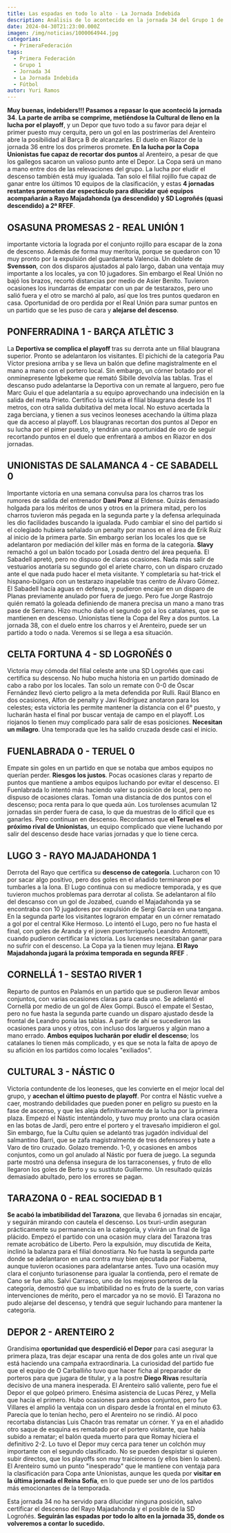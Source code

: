 ```yaml
---
title: Las espadas en todo lo alto - La Jornada Indebida
description: Análisis de lo acontecido en la jornada 34 del Grupo 1 de Primera Rfef
date: 2024-04-30T21:23:00.000Z
imagen: /img/noticias/1000064944.jpg
categorias:
  - PrimeraFederación
tags:
  - Primera Federación
  - Grupo 1
  - Jornada 34
  - La Jornada Indebida
  - Fútbol
autor: Yuri Ramos
---
```

**Muy buenas, indebiders!!!
Pasamos a repasar lo que aconteció la jornada 34**.
**La parte de arriba se comprime, metiéndose la Cultural de lleno en la lucha por el playoff**, y un Depor que tuvo todo a su favor para dejar el primer puesto muy cerquita, pero un gol en las postrimerías del Arenteiro abre la posibilidad al Barça B de alcanzarles. El duelo en Riazor de la jornada 36 entre los dos primeros promete.
**En la lucha por la Copa Unionistas fue capaz de recortar dos puntos** al Arenteiro, a pesar de que los gallegos sacaron un valioso punto ante el Depor. La Copa será un mano a mano entre dos de las relevaciones del grupo.
La lucha por eludir el descenso también está muy igualada. Tan solo el filial rojillo fue capaz de ganar entre los últimos 10 equipos de la clasificación, y estas **4 jornadas restantes prometen dar espectáculo para dilucidar qué equipos acompañarán a Rayo Majadahonda (ya descendido) y SD Logroñés (quasi descendido) a 2ª RFEF**.

## OSASUNA PROMESAS 2 - REAL UNIÓN 1
importante victoria la lograda por el conjunto rojillo para escapar de la zona de descenso. Además de forma muy meritoria, porque se quedaron con 10 muy pronto por la expulsión del guardameta Valencia. Un doblete de **Svensson**, con dos disparos ajustados al palo largo, daban una ventaja muy importante a los locales, ya con 10 jugadores. Sin embargo el Real Unión no bajó los brazos, recortó distancias por medio de Asier Benito. Tuvieron ocasiones los irundarras de empatar con un par de testarazos, pero uno salió fuera y el otro se marchó al palo, así que los tres puntos quedaron en casa. Oportunidad de oro perdida por el Real Unión para sumar puntos en un partido que se les puso de cara y **alejarse del descenso**.

## PONFERRADINA 1 - BARÇA ATLÈTIC 3
La **Deportiva se complica el playoff** tras su derrota ante un filial blaugrana superior. Pronto se adelantaron los visitantes. El pichichi de la categoría Pau Víctor presiona arriba y se lleva un balón que define magistralmente en el mano a mano con el portero local. Sin embargo, un córner botado por el onminepresente Igbekeme que remató Sibille devolvía las tablas. 
Tras el descanso pudo adelantarse la Deportiva con un remate al larguero, pero fue Marc Guiu el que adelantaría a su equipo aprovechando una indecisión en la salida del meta Prieto. Certificó la victoria el filial blaugrana desde los 11 metros, con otra salida dubitativa del meta local. No estuvo acertada la zaga berciana, y tienen a sus vecinos leoneses acechando la última plaza que da acceso al playoff. Los blaugranas recortan dos puntos al Depor en su lucha por el pimer puesto, y tendrán una oportunidad de oro de seguir recortando puntos en el duelo que enfrentará a ambos en Riazor en dos jornadas.

## UNIONISTAS DE SALAMANCA 4 - CE SABADELL 0
Importante victoria en una semana convulsa para los charros tras los rumores de salida del entrenador **Dani Ponz** al Eldense. Quizás demasiado holgada para los méritos de unos y otros en la primera mitad, pero los charros tuvieron más pegada en la segunda parte y la defensa arlequinada les dio facilidades buscando la igualada.
Pudo cambiar el sino del partido si el colegiado hubiera señalado un penalty por manos en el área de Erik Ruiz al inicio de la primera parte. Sin embargo serían los locales los que se adelantaron por mediación del killer más en forma de la categoría. **Slavy** remachó a gol un balón tocado por Losada dentro del área pequeña. El Sabadell apretó, pero no dispuso de claras ocasiones. 
Nada más salir de vestuarios anotaría su segundo gol el ariete charro, con un disparo cruzado ante el que nada pudo hacer el meta visitante. Y completaría su hat-trick el hispano-búlgaro con un testarazo inapelable tras centro de Álvaro Gómez. El Sabadell hacía aguas en defensa, y pudieron encajar en un disparo de Planas previamente anulado por fuera de juego. Pero fue Jorge Rastrojo quién remató la goleada definiendo de manera precisa un mano a mano tras pase de Serrano. 
Hizo mucho daño el segundo gol a los catalanes, que se mantienen en descenso.
Unionistas tiene la Copa del Rey a dos puntos. La jornada 38, con el duelo entre los charros y el Arenteiro, puede ser un partido a todo o nada. Veremos si se llega a esa situación.

## CELTA FORTUNA 4 - SD LOGROÑÉS 0
Victoria muy cómoda del filial celeste ante una SD Logroñés que casi certifica su descenso.
No hubo mucha historia en un partido dominado de cabo a rabo por los locales. Tan solo un remate con 0-0 de Óscar Fernández llevó cierto peligro a la meta defendida por Rulli. 
Raúl Blanco en dos ocasiones, Alfon de penalty y Javi Rodríguez anotaron para los celestes; esta victoria les permite mantener la distancia con el 6° puesto, y lucharán hasta el final por buscar ventaja de campo en el playoff.
Los riojanos lo tienen muy complicado para salir de esas posiciones. **Necesitan un milagro**. Una temporada que les ha salido cruzada desde casi el inicio. 

## FUENLABRADA 0 - TERUEL 0
Empate sin goles en un partido en que se notaba que ambos equipos no querían perder. **Riesgos los justos**. Pocas ocasiones claras y reparto de puntos que mantiene a ambos equipos luchando por evitar el descenso. 
El Fuenlabrada lo intentó más haciendo valer su posición de local, pero no dispuso de ocasiones claras. 
Toman una distancia de dos puntos con el descenso; poca renta para lo que queda aún.
Los turolenses acumulan 12 jornadas sin perder fuera de casa, lo que da muestras de lo difícil que es ganarles. Pero continuan en descenso. 
Recordamos que **el Teruel es el próximo rival de Unionistas**, un equipo complicado que viene luchando por salir del descenso desde hace varias jornadas y que lo tiene cerca.

## LUGO 3 - RAYO MAJADAHONDA 1
Derrota del Rayo que certifica su **descenso de categoría**. Lucharon con 10 por sacar algo positivo, pero dos goles en el añadido terminaron por tumbarles a la lona.
El Lugo continua con su mediocre temporada, y es que tuvieron muchos problemas para derrotar al colista.
Se adelantaron al filo del descanso con un gol de Jozabed, cuando el Majadahonda ya se encontraba con 10 jugadores por expulsión de Sergi García en una tangana.
En la segunda parte los visitantes lograron empatar en un córner rematado a gol por el central Kike Hermoso.
Lo intentó el Lugo, pero no fue hasta el final, con goles de Aranda y el joven puertorriqueño Leandro Antonetti, cuando pudieron certificar la victoria.
Los lucenses necesitaban ganar para no sufrir con el descenso. La Copa ya la tienen muy lejana.
**El Rayo Majadahonda jugará la próxima temporada en segunda RFEF** .

## CORNELLÁ 1 - SESTAO RIVER 1
Reparto de puntos en Palamós en un partido que se pudieron llevar ambos conjuntos, con varias ocasiones claras para cada uno.
Se adelantó el Cornellá por medio de un gol de Alex Gompi. Buscó el empate el Sestao, pero no fue hasta la segunda parte cuando un disparo ajustado desde la frontal de Leandro ponía las tablas. 
A partir de ahí se sucedieron las ocasiones para unos y otros, con incluso dos largueros y algún mano a mano errado.
**Ambos equipos lucharán por eludir el descenso**; los catalanes lo tienen más complicado, y es que se nota la falta de apoyo de su afición en los partidos como locales "exiliados".

## CULTURAL 3 - NÁSTIC 0
Victoria contundente de los leoneses, que les convierte en el mejor local del grupo, y **acechan el último puesto de playoff**. Por contra el Nástic vuelve a caer, mostrando debilidades que pueden poner en peligro su puesto en la fase de ascenso, y que les aleja definitivamente de la lucha por la primera plaza.
Empezó el Nástic intentándolo, y tuvo muy pronto una clara ocasión en las botas de Jardí, pero entre el portero y el travesaño impidieron el gol. 
Sin embargo, fue la Cultu quien se adelantó tras jugadón individual del salmantino Barri, que se zafa magistralmente de tres defensores y bate a Varo de tiro cruzado. Golazo tremendo. 1-0, y ocasiones en ambos conjuntos, como un gol anulado al Nástic por fuera de juego. 
La segunda parte mostró una defensa insegura de los tarraconenses, y fruto de ello llegaron los goles de Berto y su sustituto Guillermo. Un resultado quizás demasiado abultado, pero los errores se pagan.

## TARAZONA 0 - REAL SOCIEDAD B 1
**Se acabó la imbatibilidad del Tarazona**, que llevaba 6 jornadas sin encajar, y seguirán mirando con cautela el descenso.
Los txuri-urdin aseguran prácticamente su permanencia en la categoría, y vivirán un final de liga plácido.
Empezó el partido con una ocasión muy clara del Tarazona tras remate acrobático de Liberto. Pero la expulsión, muy discutida de Keita, inclinó la balanza para el filial donostiarra. No fue hasta la segunda parte donde se adelantaron en una contra muy bien ejecutada por Fiabema, aunque tuvieron ocasiones para adelantarse antes.
Tuvo una ocasión muy clara el conjunto turiasonense para igualar la contienda, pero el remate de Cano se fue alto. Salvi Carrasco, uno de los mejores porteros de la categoría, demostró que su imbatibilidad no es fruto de la suerte, con varias intervenciones de mérito, pero el marcador ya no se movió.
El Tarazona no pudo alejarse del descenso, y tendrá que seguir luchando para mantener la categoría.

## DEPOR 2 - ARENTEIRO 2
Grandísima **oportunidad que desperdició el Depor** para casi asegurar la primera plaza, tras dejar escapar una renta de dos goles ante un rival que está haciendo una campaña extraordinaria. La curiosidad del partido fue que el equipo de O Carballiño tuvo que hacer ficha al preparador de porteros para que jugara de titular, y a la postre **Diego Rivas** resultaría decisivo de una manera inesperada.
El Arenteiro salió valiente, pero fue el Depor el que golpeó primero. Enésima asistencia de Lucas Pérez, y Mella que hacía el primero. Hubo ocasiones para ambos conjuntos, pero fue Villares el amplió la ventaja con un disparo desde la frontal en el minuto 63. Parecía que lo tenían hecho, pero el Arenteiro no se rindió. Al poco recortaba distancias Luis Chacón tras rematar un córner. Y ya en el añadido otro saque de esquina es rematado por el portero visitante, que había subido a rematar; el balón queda muerto para que Romay hiciera el definitivo 2-2.
Lo tuvo el Depor muy cerca para tener un colchón muy importante con el segundo clasificado. No se pueden despistar si quieren subir directos, que los playoffs son muy traicioneros (y ellos bien lo saben).
El Arenteiro sumó un punto "inesperado" que le mantiene con ventaja para la clasificación para Copa ante Unionistas, aunque les queda por **visitar en la última jornada el Reina Sofía**, en lo que puede ser uno de los partidos más emocionantes de la temporada.

Esta jornada 34 no ha servido para dilucidar ninguna posición, salvo certificar el descenso del Rayo Majadahonda y el posible de la SD Logroñés. **Seguirán las espadas por todo lo alto en la jornada 35, donde os volveremos a contar lo sucedido.**






